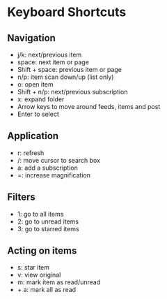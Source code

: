 # Keyboard Shortcuts

## Navigation
* j/k: next/previous item
* space:	next item or page
* Shift + space:	previous item or page
* n/p:	item scan down/up (list only)
* o: 	open item
* Shift + n/p:	next/previous subscription
* x:	expand folder
* Arrow keys to move around feeds, items and post
* Enter to select


## Application
* r:	refresh
* /:	move cursor to search box
* a:	add a subscription
* =:	increase magnification

## Filters
* 1:	go to all items
* 2:	go to unread items
* 3:	go to starred items


## Acting on items
* s:	star item
* v:	view original
* m:	mark item as read/unread
* <Shift> + a:	mark all as read